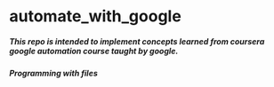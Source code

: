 # automate_with_google
##### This repo is intended to implement concepts learned from coursera google automation course taught by google.
##### Programming with files
